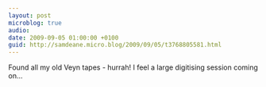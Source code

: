 ```yaml
---
layout: post
microblog: true
audio: 
date: 2009-09-05 01:00:00 +0100
guid: http://samdeane.micro.blog/2009/09/05/t3768805581.html
---
```

Found all my old Veyn tapes - hurrah! I feel a large digitising session coming on...
